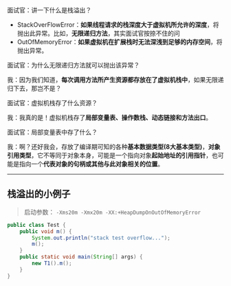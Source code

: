 面试官：讲一下什么是栈溢出？

- StackOverFlowError：**如果线程请求的栈深度大于虚拟机所允许的深度**，将抛出此异常。比如，**无限递归方法**，其实面试官按捺不住的问
- OutOfMemoryError：**如果虚拟机在扩展栈时无法深浅到足够的内存空间**，将抛出异常。

面试官：为什么无限递归方法就可以抛出该异常？

我：因为我们知道，**每次调用方法所产生资源都存放在了虚拟机栈中**，如果无限递归下去，那岂不是？

面试官：虚拟机栈存了什么资源？

我：我真的是！虚拟机栈存了**局部变量表、操作数栈、动态链接和方法出口**。

面试官：局部变量表中存了什么？

我：啊？还好我会，存放了编译期可知的各种**基本数据类型(8大基本类型)**，**对象引用类型**，它不等同于对象本身，可能是一个指向对象**起始地址的引用指针**，也可能是指向一个**代表对象的句柄或其他与此对象相关的位置**。

------
## 栈溢出的小例子

> 启动参数： `-Xms20m -Xmx20m -XX:+HeapDumpOnOutOfMemoryError`
```java
public class Test {
    public void m() {
        System.out.println("stack test overflow...");
        m();
    }
    public static void main(String[] args) {
        new T1().m();
    }
}
```